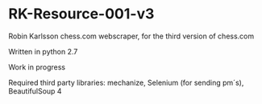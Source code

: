 # RK-Resource-001-v3
Robin Karlsson chess.com webscraper, for the third version of chess.com

Written in python 2.7

Work in progress

Required third party libraries: mechanize, Selenium (for sending pm´s), BeautifulSoup 4

